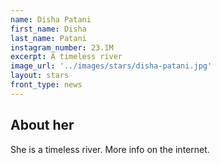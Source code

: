 ```yaml
---
name: Disha Patani
first_name: Disha
last_name: Patani
instagram_number: 23.1M
excerpt: A timeless river
image_url: '../images/stars/disha-patani.jpg'
layout: stars
front_type: news
---
```



## About her
She is a timeless river. More info on the internet.